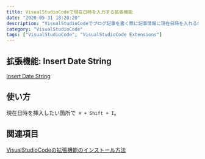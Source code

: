 ```yaml
---
title: VisualStudioCodeで現在日時を入力する拡張機能
date: "2020-05-31 18:28:20"
description: "VisualStudioCodeでブログ記事を書く際に記事情報に現在日時を入れるので一発で入力できる拡張をインストールした。"
category: "VisualStudioCode"
tags: ["VisualStudioCode", "VisualStudioCode Extensions"]
---
```


## 拡張機能: Insert Date String

[Insert Date String](https://marketplace.visualstudio.com/items?itemName=jsynowiec.vscode-insertdatestring)

## 使い方

現在日時を挿入したい箇所で` ⌘ + Shift + I`。

## 関連項目

[VisualStudioCodeの拡張機能のインストール方法]()
